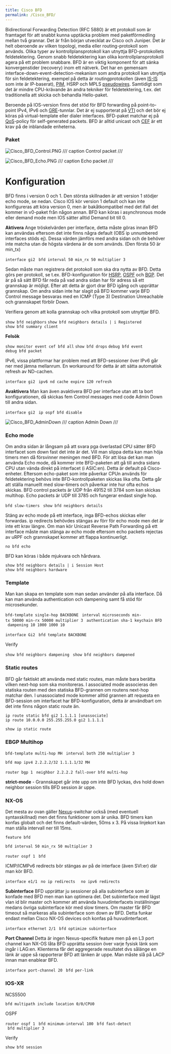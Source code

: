 ```yaml
---
title: Cisco BFD
permalink: /Cisco_BFD/
---
```


Bidirectional Forwarding Detection (RFC 5880) är ett protokoll som är
framtaget för att snabbt kunna upptäcka problem med paketförmedling
mellan två grannar. Det är från början utvecklat av Cisco och Juniper.
Det är helt oberoende av vilken topologi, media eller routing-protokoll
som används. Olika typer av kontrollplansprotokoll kan utnyttja
BFD-protokollets feldetektering. Genom snabb feldetektering kan olika
kontrollplansprotokoll agera på ett problem snabbare. BFD är en viktig
komponent för att sänka konvergenstider (recovery) inom ett nätverk. Det
har en gemensam interface-down-event-detection-mekanism som andra
protokoll kan utnyttja för sin feldetektering, exempel på detta är
routingprotokollen (även [IS-IS](/Cisco_IS-IS "wikilink") som inte är
IP-baserat), [PIM](/Cisco_PIM "wikilink"), HSRP och MPLS
[pseudowires](/Cisco_VPLS "wikilink"). Samtidigt som det är mindre
CPU-krävande än andra tekniker för feldetektering, t.ex. det
traditionella att skicka och behandla Hello-paket.

Beroende på IOS-version finns det stöd för BFD forwarding på
point-to-point IPv4, IPv6 och [GRE](/Cisco_GRE "wikilink")-tunnlar. Det
är ej supporterat på [VTI](/Cisco_IPsec#VTI "wikilink") och det bör ej
köras på virtual-template eller dialer interfaces. BFD-paket matchar ej
på [QoS](/Cisco_QoS "wikilink")-policy för self-generated packets. BFD
är alltid unicast och [CEF](/Cisco_CEF "wikilink") är ett krav på de
inblandade enheterna.

### Paket
![Cisco_BFD_Control.PNG](../img/Cisco_BFD_Control.PNG)
/// caption
Control packet
///

![Cisco_BFD_Echo.PNG](../img/Cisco_BFD_Echo.PNG)
/// caption
Echo packet
///

Konfiguration
=============

BFD finns i version 0 och 1. Den största skillnaden är att version 1
stödjer echo mode, se nedan. Cisco IOS kör version 1 default och kan
inte konfigureras att köra version 0, men är bakåtkompatibel med det
ifall det kommer in v0-paket från någon annan. BFD kan köras i
asynchronous mode eller demand mode men IOS sätter alltid Demand bit
till 0.

**Aktivera**
Ange tröskelvärden per interface, detta måste göras innan BFD kan
användas eftersom det inte finns några default (OBS ip unnumbered
interfaces stöds ej). Dessa värden jämförs med andra sidan och de
behöver inte matcha utan de högsta värdena är de som används. (Den
första 50 är min_tx)

`interface gi2`
` bfd interval 50 min_rx 50 multiplier 3`

Sedan måste man registrera det protokoll som ska dra nytta av BFD. Detta
görs per protokoll, se t.ex. BFD-konfiguration för
[HSRP](/Cisco_HSRP#BFD "wikilink"), [OSPF](/Cisco_OSPF#BFD "wikilink")
och [BGP](/Cisco_BGP#BFD "wikilink"). Det är på så sätt BFD får reda på
vad andra sidan har för adress så ett grannskap är möjligt. Efter att
detta är gjort drar BFD igång och upprättar grannskap. Om andra sidan
inte har slagit på BFD kommer varje BFD Control message besvaras med en
ICMP (Type 3) Destination Unreachable och grannskapet förblir Down.

Verifiera genom att kolla grannskap och vilka protokoll som utnyttjar
BFD.

`show bfd neighbors`
`show bfd neighbors details | i Registered`
`show bfd summary client`

**Felsök**

`show monitor event cef bfd all`
`show bfd drops`
`debug bfd event`
`debug bfd packet`

IPv6, vissa plattformar har problem med att BFD-sessioner över IPv6 går
ner med jämna mellanrum. En workaround för detta är att sätta automatisk
refresh av ND-cachen.

`interface gi2`
` ipv6 nd cache expire 120 refresh`

**Avaktivera**
Man kan även avaktivera BFD per interface utan att ta bort
konfigurationen, då skickas fem Control messages med code Admin Down
till andra sidan.

`interface gi2`
` ip ospf bfd disable`

![Cisco_BFD_AdminDown](../img/Cisco_BFD_AdminDown.PNG)
/// caption
Admin Down
///

### Echo mode

Om andra sidan är långsam på att svara pga överlastad CPU sätter BFD
interfacet som down fast det inte är det. Vill man slippa detta kan man
höja timers men då försvinner meningen med BFD. För att lösa det kan man
använda Echo mode, då kommer inte BFD-paketen att gå till andra sidans
CPU utan vända direkt på interfacet (i ASIC:en). Detta är default på
Cisco-enheter. Eftersom echo-paket som inte påverkar CPUn används för
feldetektering behövs inte BFD-kontrollpaketen skickas lika ofta. Detta
går att ställa manuellt med slow-timers och påverkar inte hur ofta echos
skickas. BFD control packets är UDP från 49152 till 3784 som kan skickas
multihop. Echo packets är UDP till 3785 och fungerar endast single hop.

`bfd slow-timers `<msec>
`show bfd neighbors details`

Stäng av echo mode på ett interface, inga BFD-echos skickas eller
forwardas. ip redirects behövdes stängas av förr för echo mode men det
är inte ett krav längre. Om man kör Unicast Reverse Path Forwarding på
ett interface måste man stänga av echo mode eftersom echo packets
rejectas av uRPF och grannskapet kommer att flappa kontinuerligt.

`no bfd echo`

BFD kan köras i både mjukvara och hårdvara.

`show bfd neighbors details | i Session Host`
`show bfd neighbors hardware`

### Template

Man kan skapa en template som man sedan använder på alla interface. Då
kan man använda authentication och dampening samt få stöd för
microsekunder.

`bfd-template single-hop BACKBONE`
` interval microseconds min-tx 50000 min-rx 50000 multiplier 3`
` authentication sha-1 keychain BFD`
` dampening 10 1000 1000 10`

`interface Gi2`
` bfd template BACKBONE`

Verify

`show bfd neighbors dampening `
`show bfd neighbors dampened`

### Static routes

BFD går faktiskt att använda med static routes, man måste bara berätta
vilken next-hop som ska monitoreras. I associated mode associeras den
statiska routen med den statiska BFD-grannen om routens next-hop matchar
den. I unassociated mode kommer alltid grannen att requesta en
BFD-session om interfacet har BFD-konfiguration, detta är användbart om
det inte finns någon static route än.

`ip route static bfd gi2 1.1.1.1 [unassociate]`
`ip route 10.0.0.0 255.255.255.0 gi2 1.1.1.1`

`show ip static route`

### EBGP Multihop

`bfd-template multi-hop MH`
` interval both 250 multiplier 3`

`bfd map ipv4 2.2.2.2/32 1.1.1.1/32 MH`

`router bgp 1`
` neighbor 2.2.2.2 fall-over bfd multi-hop `

**strict-mode** - Grannskapet går inte upp om inte BFD lyckas, dvs hold
down neighbor session tills BFD session är uppe.

### NX-OS

Det mesta av ovan gäller [Nexus](/Cisco_Nexus "wikilink")-switchar också
(med eventuell syntaxskillnad) men det finns funktioner som är unika.
BFD timers kan konfas globalt och det finns default-värden, 50ms x 3. På
vissa linjekort kan man ställa intervall ner till 15ms.

`feature bfd`

`bfd interval 50 min_rx 50 multiplier 3 `

`router ospf 1`
` bfd`

ICMP/ICMPv6 redirects bör stängas av på de interface (även SVI:er) där
man kör BFD.

`interface e1/1`
` no ip redirects `
` no ipv6 redirects `

**Subinterface**
BFD upprättar ju sessioner på alla subinterface som är konfade med BFD
men man kan optimera det. Det subinterface med lägst vlan id blir master
och kommer att använda huvudinterfacets inställningar medans övriga
subinterface kör med slow timers. Om master får BFD timeout så markeras
alla subinterface som down av BFD. Detta funkar endast mellan Cisco
NX-OS devices och konfas på huvudinterfacet.

`interface ethernet 2/1`
` bfd optimize subinterface`

**Port Channel**
Detta är ingen Nexus-specifik feature men på en L3 port channel kan
NX-OS låta BFD upprätta session över varje fysisk länk som ingår i
LAG:en. Klienterna får det aggregerade resultatet dvs sålänge en länk är
uppe så rapporterar BFD att länken är uppe. Man måste slå på LACP innan
man enablear BFD.

`interface port-channel 20`
` bfd per-link`

### IOS-XR

NCS5500

`bfd multipath include location 0/0/CPU0`

OSPF

`router ospf 1`
` bfd minimum-interval 100`
` bfd fast-detect`
` bfd multiplier 3`

Verify

`show bfd session`